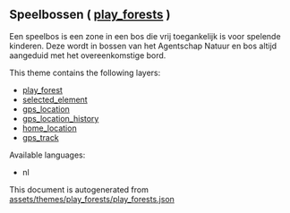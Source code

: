 

 Speelbossen ( [play_forests](https://mapcomplete.osm.be/play_forests) ) 
-------------------------------------------------------------------------



Een speelbos is een zone in een bos die vrij toegankelijk is voor spelende kinderen. Deze wordt  in bossen van het Agentschap Natuur en bos altijd aangeduid met het overeenkomstige bord.

This theme contains the following layers:



  - [play_forest](../Layers/play_forest.md)
  - [selected_element](../Layers/selected_element.md)
  - [gps_location](../Layers/gps_location.md)
  - [gps_location_history](../Layers/gps_location_history.md)
  - [home_location](../Layers/home_location.md)
  - [gps_track](../Layers/gps_track.md)


Available languages:



  - nl
 

This document is autogenerated from [assets/themes/play_forests/play_forests.json](https://github.com/pietervdvn/MapComplete/blob/develop/assets/themes/play_forests/play_forests.json)